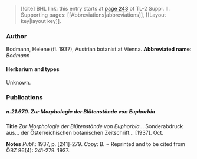 > [!cite] BHL link: this entry starts at [page 243](https://www.biodiversitylibrary.org/page/33265440) of TL-2 Suppl. II.
> Supporting pages: [[Abbreviations|abbreviations]], [[Layout key|layout key]].

### Author

Bodmann, Helene (fl. 1937), Austrian botanist at Vienna. 
**Abbreviated name**: *Bodmann*

#### Herbarium and types

Unknown.

### Publications

##### n.21.670. Zur Morphologie der Blütenstände von Euphorbia

**Title**
*Zur Morphologie der Blütenstände von Euphorbia*... Sonderabdruck aus... der Österreichischen botanischen Zeitschrift... \[1937\]. Oct.

**Notes**
*Publ*.: 1937, p. \[241\]-279. *Copy*: B. − Reprinted and to be cited from ÖBZ 86(4): 241-279. 1937.

